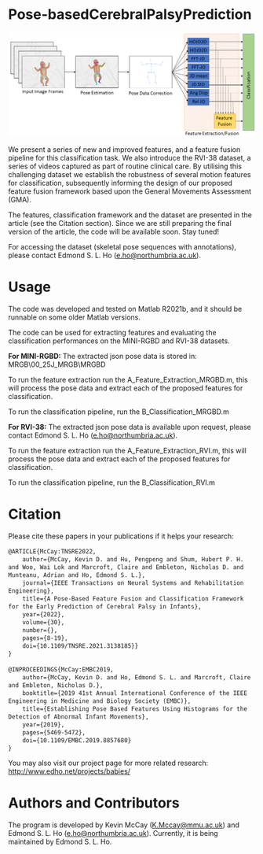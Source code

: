# Pose-basedCerebralPalsyPrediction

![Overall Framework](Framework.png)

We present a series of new and improved features, and a feature fusion pipeline for this classification task. We also introduce the RVI-38 dataset, a series of videos captured as part of routine clinical care. By utilising this challenging dataset we establish the robustness of several motion features for classification, subsequently informing the design of our proposed feature fusion framework based upon the General Movements Assessment (GMA).

The features, classification framework and the dataset are presented in the article (see the Citation section). Since we are still preparing the final version of the article, the code will be available soon. Stay tuned!

For accessing the dataset (skeletal pose sequences with annotations), please contact Edmond S. L. Ho (e.ho@northumbria.ac.uk).

# Usage
The code was developed and tested on Matlab R2021b, and it should be runnable on some older Matlab versions.

The code can be used for extracting features and evaluating the classification performances on the MINI-RGBD and RVI-38 datasets.

**For MINI-RGBD:**
The extracted json pose data is stored in: MRGB\00_25J_MRGB\MRGBD

To run the feature extraction run the A_Feature_Extraction_MRGBD.m, this will process the pose data and extract each of the proposed features for classification.

To run the classification pipeline, run the B_Classification_MRGBD.m

**For RVI-38:**
The extracted json pose data is available upon request, please contact Edmond S. L. Ho (e.ho@northumbria.ac.uk).

To run the feature extraction run the A_Feature_Extraction_RVI.m, this will process the pose data and extract each of the proposed features for classification.

To run the classification pipeline, run the B_Classification_RVI.m

# Citation
Please cite these papers in your publications if it helps your research:

    @ARTICLE{McCay:TNSRE2022,
        author={McCay, Kevin D. and Hu, Pengpeng and Shum, Hubert P. H. and Woo, Wai Lok and Marcroft, Claire and Embleton, Nicholas D. and Munteanu, Adrian and Ho, Edmond S. L.},
        journal={IEEE Transactions on Neural Systems and Rehabilitation Engineering}, 
        title={A Pose-Based Feature Fusion and Classification Framework for the Early Prediction of Cerebral Palsy in Infants}, 
        year={2022},
        volume={30},
        number={},
        pages={8-19},
        doi={10.1109/TNSRE.2021.3138185}}
    }
    
    @INPROCEEDINGS{McCay:EMBC2019,  
        author={McCay, Kevin D. and Ho, Edmond S. L. and Marcroft, Claire and Embleton, Nicholas D.},  
        booktitle={2019 41st Annual International Conference of the IEEE Engineering in Medicine and Biology Society (EMBC)},   
        title={Establishing Pose Based Features Using Histograms for the Detection of Abnormal Infant Movements},   
        year={2019},  
        pages={5469-5472},  
        doi={10.1109/EMBC.2019.8857680}
    }
    
You may also visit our project page for more related research: http://www.edho.net/projects/babies/

# Authors and Contributors
The program is developed by Kevin McCay (K.Mccay@mmu.ac.uk) and Edmond S. L. Ho (e.ho@northumbria.ac.uk). Currently, it is being maintained by Edmond S. L. Ho.
